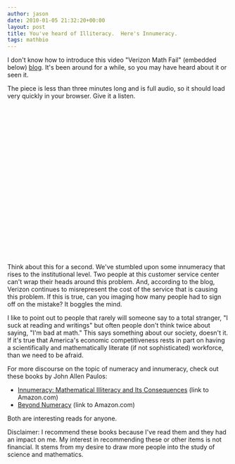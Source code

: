 ```yaml
---
author: jason
date: 2010-01-05 21:32:20+00:00
layout: post
title: You've heard of Illiteracy.  Here's Innumeracy.
tags: mathbio
---
```


I don't know how to introduce this video "Verizon Math Fail" (embedded below) <a href="http://verizonmath.blogspot.com/2009/06/failblog-verizonmath-youtube-video-hits.html">blog</a>. It's been around for a while, so you may have heard about it or seen it. 

The piece is less than three minutes long and is full audio, so it should load very quickly in your browser. Give it a listen. 

<object height="344" width="425"><param name="movie" value="http://www.youtube.com/v/lCJ3Oz5JVKs&color1=0xb1b1b1&color2=0xcfcfcf&hl=en_US&feature=player_embedded&fs=1" /><param name="allowFullScreen" value="true" /><param name="allowScriptAccess" value="always" /><embed allowfullscreen="true" src="http://www.youtube.com/v/lCJ3Oz5JVKs&color1=0xb1b1b1&color2=0xcfcfcf&hl=en_US&feature=player_embedded&fs=1" type="application/x-shockwave-flash" allowscriptaccess="always" height="344" width="425"></embed></object>

Think about this for a second. We've stumbled upon some innumeracy that rises to the institutional level. Two people at this customer service center can't wrap their heads around this problem. And, according to the blog, Verizon continues to misrepresent the cost of the service that is causing this problem. If this is true, can you imaging how many people had to sign off on the mistake? It boggles the mind.

I like to point out to people that rarely will someone say to a total stranger, "I suck at reading and writings" but often people don't think twice about saying, "I'm bad at math." This says something about our society, doesn't it. If it's true that America's economic competitiveness rests in part on having a scientifically and mathematically literate (if not sophisticated) workforce, than we need to be afraid.

For more discourse on the topic of numeracy and innumeracy, check out these books by John Allen Paulos:

<ul>
    <li><a href="http://www.amazon.com/Innumeracy-Mathematical-Illiteracy-Its-Consequences/dp/0809058405/ref=sr_1_3?ie=UTF8&amp;s=books&amp;qid=1262708843&amp;sr=8-3">Innumeracy: Mathematical Illiteracy and Its Consequences</a> (link to Amazon.com)</li>
    <li><a href="http://www.amazon.com/Beyond-Numeracy-John-Allen-Paulos/dp/067973807X/ref=sr_1_11?ie=UTF8&amp;s=books&amp;qid=1262708922&amp;sr=8-11">Beyond Numeracy</a> (link to Amazon.com)</li>
</ul> 

Both are interesting reads for anyone. 

Disclaimer: I recommend these books because I've read them and they had an impact on me. My interest in recommending these or other items is not financial. It stems from my desire to draw more people into the study of science and mathematics.